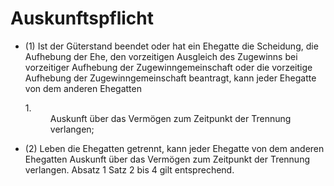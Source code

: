 # Auskunftspflicht

- (1) Ist der Güterstand beendet oder hat ein Ehegatte die Scheidung, die Aufhebung der Ehe, den vorzeitigen Ausgleich des Zugewinns bei vorzeitiger Aufhebung der Zugewinngemeinschaft oder die vorzeitige Aufhebung der Zugewinngemeinschaft beantragt, kann jeder Ehegatte von dem anderen Ehegatten <dl style="font-weight:normal;font-style:normal;text-decoration:none;"><dt>1.</dt><dd style="font-weight:normal;font-style:normal;text-decoration:none;"><div>Auskunft über das Vermögen zum Zeitpunkt der Trennung verlangen;

- (2) Leben die Ehegatten getrennt, kann jeder Ehegatte von dem anderen Ehegatten Auskunft über das Vermögen zum Zeitpunkt der Trennung verlangen. Absatz 1 Satz 2 bis 4 gilt entsprechend.

